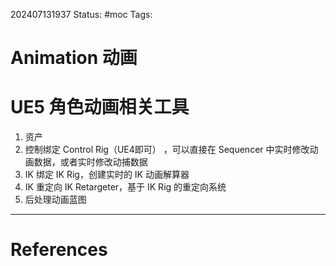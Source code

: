 202407131937
Status: #moc
Tags:
# Animation 动画

# UE5 角色动画相关工具
1. 资产
2. 控制绑定 Control Rig（UE4即可） ，可以直接在 Sequencer 中实时修改动画数据，或者实时修改动捕数据
3. IK 绑定 IK Rig，创建实时的 IK 动画解算器
4. IK 重定向 IK Retargeter，基于 IK Rig 的重定向系统
5. 后处理动画蓝图

---
# References